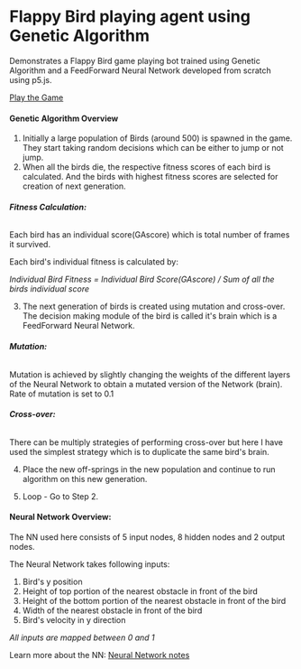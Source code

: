 # Flappy Bird playing agent using Genetic Algorithm
Demonstrates a Flappy Bird game playing bot trained using Genetic Algorithm and a FeedForward Neural Network developed from scratch using p5.js.

[Play the Game](https://prasadchelsea33.github.io/FlappyBirdGeneticAlgo/FlappyBirdGame/)

#### Genetic Algorithm Overview
1. Initially a large population of Birds (around 500) is spawned in the game. They start taking random decisions which can be either to jump or not jump.
2. When all the birds die, the respective fitness scores of each bird is calculated. And the birds with highest fitness scores are selected for creation of next generation.
 ###### **Fitness Calculation:**
Each bird has an individual score(GAscore) which is total number of frames it survived.

 Each bird's individual fitness is calculated by:

 *Individual Bird Fitness = Individual Bird Score(GAscore) / Sum of all the birds individual score*




3. The next generation of birds is created using mutation and cross-over. The decision making module of the bird is called it's brain which is a FeedForward Neural Network.
 ###### **Mutation:**
Mutation is achieved by slightly changing the weights of the different layers of the Neural Network to obtain a mutated version of the Network (brain). Rate of mutation is set to 0.1
 ###### **Cross-over:**
There can be multiply strategies of performing cross-over but here I have used the simplest strategy which is to duplicate the same bird's brain.

4. Place the new off-springs in the new population and continue to run algorithm on this new generation.

5. Loop - Go to Step 2.

#### Neural Network Overview:
The NN used here consists of 5 input nodes, 8 hidden nodes and 2 output nodes.

The Neural Network takes following inputs:

1. Bird's y position
2. Height of top portion of the nearest obstacle in front of the bird
3. Height of the bottom portion of the nearest obstacle in front of the bird
4. Width of the nearest obstacle in front of the bird
5. Bird's velocity in y direction

*All inputs are mapped between 0 and 1*

Learn more about the NN: [Neural Network notes](https://github.com/prasadchelsea33/NeuralNetworkJS/blob/master/README.md)
